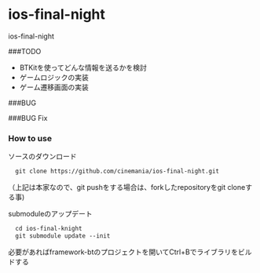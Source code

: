 ios-final-night
===============

ios-final-night

###TODO
* BTKitを使ってどんな情報を送るかを検討
* ゲームロジックの実装
* ゲーム遷移画面の実装

###BUG


###BUG Fix


### How to use
ソースのダウンロード
```html
  git clone https://github.com/cinemania/ios-final-night.git
```
（上記は本家なので、git pushをする場合は、forkしたrepositoryをgit cloneする事)


submoduleのアップデート
```html
  cd ios-final-knight
  git submodule update --init
```

必要があればframework-btのプロジェクトを開いてCtrl+Bでライブラリをビルドする

